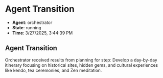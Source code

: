 # Agent Transition

- **Agent**: orchestrator
- **State**: running
- **Time**: 3/27/2025, 3:44:39 PM

## Agent Transition

Orchestrator received results from planning for step: Develop a day-by-day itinerary focusing on historical sites, hidden gems, and cultural experiences like kendo, tea ceremonies, and Zen meditation.

